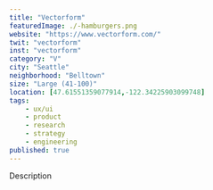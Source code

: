 ```yaml
---
title: "Vectorform"
featuredImage: ./-hamburgers.png
website: "https://www.vectorform.com/"
twit: "vectorform"
inst: "vectorform"
category: "V"
city: "Seattle"
neighborhood: "Belltown"
size: "Large (41-100)"
location: [47.61551359077914,-122.34225903099748]
tags:
    - ux/ui
    - product
    - research
    - strategy
    - engineering
published: true
---
```


Description
